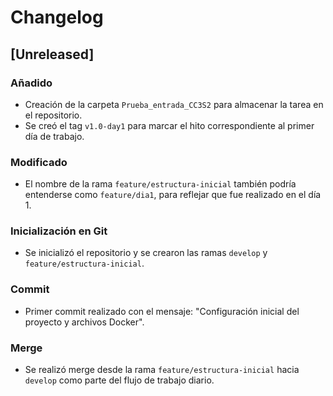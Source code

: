# Changelog

## [Unreleased]
### Añadido
- Creación de la carpeta `Prueba_entrada_CC3S2` para almacenar la tarea en el repositorio.
- Se creó el tag `v1.0-day1` para marcar el hito correspondiente al primer día de trabajo.

### Modificado
- El nombre de la rama `feature/estructura-inicial` también podría entenderse como `feature/dia1`, para reflejar que fue realizado en el día 1.

### Inicialización en Git
- Se inicializó el repositorio y se crearon las ramas `develop` y `feature/estructura-inicial`.

### Commit
- Primer commit realizado con el mensaje: "Configuración inicial del proyecto y archivos Docker".

### Merge
- Se realizó merge desde la rama `feature/estructura-inicial` hacia `develop` como parte del flujo de trabajo diario.
